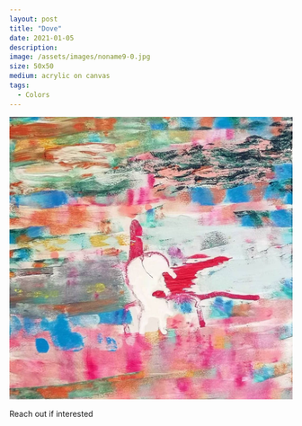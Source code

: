 ```yaml
---
layout: post
title: "Dove"
date: 2021-01-05
description: 
image: /assets/images/noname9-0.jpg
size: 50x50
medium: acrylic on canvas
tags:
  - Colors
---
```


<p align="center">
  <img src="/assets/images/noname9-0.jpg" />
</p>

Reach out if interested
